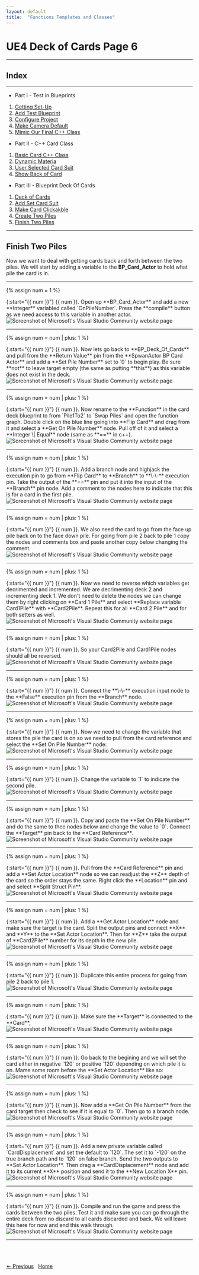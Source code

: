 ```yaml
---
layout: default
title:  "Functions Templates and Classes"
---
```


# UE4 Deck of Cards Page 6
_____ 

## Index
_____ 

* Part I - Test in Blueprints
1. [Getting Set-Up](CPP-UE4-Deck-Of-Cards-1.html#getting-set-up)
2. [Add Test Blueprint](CPP-UE4-Deck-Of-Cards-1.html#add-test-blueprint)
3. [Configure Project](CPP-UE4-Deck-Of-Cards-1.html#configure-project)
4. [Make Camera Default](CPP-UE4-Deck-Of-Cards-1.html#make-camera-default)
5. [Mimic Our Final C++ Class](CPP-UE4-Deck-Of-Cards-2.html#mimic-our-final-c++-class)

* Part II - C++ Card Class
1. [Basic Card C++ Class](CPP-UE4-Deck-Of-Cards-2.html#basic-card-c++-class)
2. [Dynamic Materia](CPP-UE4-Deck-Of-Cards-3.html#dynamic-material)
3. [User Selected Card Suit](CPP-UE4-Deck-Of-Cards-3.html#user-selected-card-suit)
4. [Show Back of Card](CPP-UE4-Deck-Of-Cards-4.show-back-of-card)

* Part III - Blueprint Deck Of Cards
1. [Deck of Cards](CPP-UE4-Deck-Of-Cards-4.deck-of-cards)
2. [Add Set Card Suit](CPP-UE4-Deck-Of-Cards-4.add-set-card-suit)
3. [Make Card Clickakble](CPP-UE4-Deck-Of-Cards-5.make-card-clickable)
4. [Create Two Piles](CPP-UE4-Deck-Of-Cards-5.create-two-piles)
5. [Finish Two Piles](CPP-UE4-Deck-Of-Cards-6.create-two-piles)

_____ 

## Finish Two Piles
Now we want to deal with getting cards back and forth between the two piles.  We will start by adding a variable to the **BP_Card_Actor** to hold what pile the card is in.

_____ 
{% assign num = 1 %}
<div class = "row">
<div class="col-12 col-lg-4 col align-self-center">
<div markdown = "1">
{:start="{{ num }}"}
{{ num }}. Open up **BP_Card_Actor** and add a new **Integer** variabled called `OnPileNumber`. Press the **compile** button as we need access to this variable in another actor.
</div>
</div>
<div class="col-12 col-lg-8">
<img src="images/OnPileNum.jpg"  class= "img-fluid"  alt="Screenshot of Microsoft's Visual Studio Community website page">  
</div>
</div>

_____ 

{% assign num = num | plus: 1 %}
<div class = "row">
<div class="col-12 col-lg-4 col align-self-center">
<div markdown = "1">
{:start="{{ num }}"}
{{ num }}. Now lets go back to **BP_Deck_Of_Cards** and pull from the **Return Value** pin from the **SpwanActor BP Card Actor** and add a **Set Pile Number** set to `0` to begin play. Be sure **not** to leave target empty (the same as putting **this**) as this variable does not exist in the deck.  
</div>
</div>
<div class="col-12 col-lg-8">
<img src="images/SetOnPileNumberInBeginPlay.jpg"  class= "img-fluid"  alt="Screenshot of Microsoft's Visual Studio Community website page">  
</div>
</div>

_____ 

{% assign num = num | plus: 1 %}
<div class = "row">
<div class="col-12 col-lg-4 col align-self-center">
<div markdown = "1">
{:start="{{ num }}"}
{{ num }}. Now rename to the **Function** in the card deck blueprint to from `Pile1To2` to `Swap Piles` and open the function graph.  Double click on the blue line going into **Flip Card** and drag from it and select a **Get On Pile Number** node.  Pull off of it and select a **Integer \| Equal** node (same as **==** in c++).
</div>
</div>
<div class="col-12 col-lg-8">
<img src="images/SwapPilesCheckPile.gif"  class= "img-fluid"  alt="Screenshot of Microsoft's Visual Studio Community website page">  
</div>
</div>

_____ 

{% assign num = num | plus: 1 %}
<div class = "row">
<div class="col-12 col-lg-4 col align-self-center">
<div markdown = "1">
{:start="{{ num }}"}
{{ num }}. Add a branch node and highjack the execution pin to go from **Flip Card** to **Branch** to **\-\-** execution pin. Take the output of the **==** pin and put it into the input of the **Branch** pin node.  Add a comment to the nodes here to indicate that this is for a card in the first pile.
</div>
</div>
<div class="col-12 col-lg-8">
<img src="images/SubractDeck1AddDeck2Conditin.jpg"  class= "img-fluid"  alt="Screenshot of Microsoft's Visual Studio Community website page">  
</div>
</div>

_____ 

{% assign num = num | plus: 1 %}
<div class = "row">
<div class="col-12 col-lg-4 col align-self-center">
<div markdown = "1">
{:start="{{ num }}"}
{{ num }}. We also need the card to go from the face up pile back on to the face down pile. For going from pile 2 back to pile 1 copy the nodes and comments box and paste another copy below changing the comment.
</div>
</div>
<div class="col-12 col-lg-8">
<img src="images/CopyPile1Nodes.jpg"  class= "img-fluid"  alt="Screenshot of Microsoft's Visual Studio Community website page">  
</div>
</div>

_____ 

{% assign num = num | plus: 1 %}
<div class = "row">
<div class="col-12 col-lg-4 col align-self-center">
<div markdown = "1">
{:start="{{ num }}"}
{{ num }}. Now we need to reverse which variables get decrimented and incremented.  We are decrimenting deck 2 and incrementing deck 1.  We don't need to delete the nodes we can change them by right clicking on **Card 1 Pile** and select **Replace variable Card1Pile** with **Card2Pile**. Repeat this for all **Card 2 Pile** and for both setters as well.
</div>
</div>
<div class="col-12 col-lg-8">
<img src="images/FlipPile2To1.jpg"  class= "img-fluid"  alt="Screenshot of Microsoft's Visual Studio Community website page">  
</div>
</div>

_____ 

{% assign num = num | plus: 1 %}
<div class = "row">
<div class="col-12 col-lg-4 col align-self-center">
<div markdown = "1">
{:start="{{ num }}"}
{{ num }}. So your Card2Pile and Card1Pile nodes should all be reversed.
</div>
</div>
<div class="col-12 col-lg-8">
<img src="images/ReversePile1To2.jpg"  class= "img-fluid"  alt="Screenshot of Microsoft's Visual Studio Community website page">  
</div>
</div>

_____ 

{% assign num = num | plus: 1 %}
<div class = "row">
<div class="col-12 col-lg-4 col align-self-center">
<div markdown = "1">
{:start="{{ num }}"}
{{ num }}. Connect the **\-\-** execution input node to the **False** execution pin from the **Branch** node. 
</div>
</div>
<div class="col-12 col-lg-8">
<img src="images/ConnectSecond.jpg"  class= "img-fluid"  alt="Screenshot of Microsoft's Visual Studio Community website page">  
</div>
</div>

_____ 

{% assign num = num | plus: 1 %}
<div class = "row">
<div class="col-12 col-lg-4 col align-self-center">
<div markdown = "1">
{:start="{{ num }}"}
{{ num }}. Now we need to change the variable that stores the pile the card is on so we need to pull from the card reference and select the **Set On Pile Number** node:
</div>
</div>
<div class="col-12 col-lg-8">
<img src="images/SetOnPileNumberTopNodes.jpg"  class= "img-fluid"  alt="Screenshot of Microsoft's Visual Studio Community website page">  
</div>
</div>

_____ 

{% assign num = num | plus: 1 %}
<div class = "row">
<div class="col-12 col-lg-4 col align-self-center">
<div markdown = "1">
{:start="{{ num }}"}
{{ num }}. Change the variable to `1` to indicate the second pile.
</div>
</div>
<div class="col-12 col-lg-8">
<img src="images/SetOnPile1.jpg"  class= "img-fluid"  alt="Screenshot of Microsoft's Visual Studio Community website page">  
</div>
</div>

_____ 

{% assign num = num | plus: 1 %}
<div class = "row">
<div class="col-12 col-lg-4 col align-self-center">
<div markdown = "1">
{:start="{{ num }}"}
{{ num }}. Copy and paste the **Set On Pile Number** and do the same to thee nodes below and change the value to `0`. Connect the **Target** pin back to the **Card Reference**.
</div>
</div>
<div class="col-12 col-lg-8">
<img src="images/CopyPasteSetPileNum.jpg"  class= "img-fluid"  alt="Screenshot of Microsoft's Visual Studio Community website page">  
</div>
</div>

_____ 

{% assign num = num | plus: 1 %}
<div class = "row">
<div class="col-12 col-lg-4 col align-self-center">
<div markdown = "1">
{:start="{{ num }}"}
{{ num }}. Pull from the **Card Reference** pin and add a **Set Actor Location** node so we can readjust the **Z** depth of the card so the order stays the same.  Right click the **Location** pin and and select **Split Struct Pin**.
</div>
</div>
<div class="col-12 col-lg-8">
<img src="images/SplitPinOnSetActor.jpg"  class= "img-fluid"  alt="Screenshot of Microsoft's Visual Studio Community website page">  
</div>
</div>

_____ 

{% assign num = num | plus: 1 %}
<div class = "row">
<div class="col-12 col-lg-4 col align-self-center">
<div markdown = "1">
{:start="{{ num }}"}
{{ num }}. Add a **Get Actor Location** node and make sure the target is the card.  Split the output pins and connect **X** and **Y** to the **Set Actor Location**.  Then for **Z** take the output of **Card2Pile** number for its depth in the new pile.
</div>
</div>
<div class="col-12 col-lg-8">
<img src="images/GetSetActorFirstNodes.jpg"  class= "img-fluid"  alt="Screenshot of Microsoft's Visual Studio Community website page">  
</div>
</div>

_____ 

{% assign num = num | plus: 1 %}
<div class = "row">
<div class="col-12 col-lg-4 col align-self-center">
<div markdown = "1">
{:start="{{ num }}"}
{{ num }}. Duplicate this entire process for going from pile 2 back to pile 1.
</div>
</div>
<div class="col-12 col-lg-8">
<img src="images/DupliacateZSetting.jpg"  class= "img-fluid"  alt="Screenshot of Microsoft's Visual Studio Community website page">  
</div>
</div>

_____ 

{% assign num = num | plus: 1 %}
<div class = "row">
<div class="col-12 col-lg-4 col align-self-center">
<div markdown = "1">
{:start="{{ num }}"}
{{ num }}. Make sure the **Target** is connected to the **Card**,
</div>
</div>
<div class="col-12 col-lg-8">
<img src="images/ConnectTargetToSetActorLoc.jpg"  class= "img-fluid"  alt="Screenshot of Microsoft's Visual Studio Community website page">  
</div>
</div>

_____ 

{% assign num = num | plus: 1 %}
<div class = "row">
<div class="col-12 col-lg-4 col align-self-center">
<div markdown = "1">
{:start="{{ num }}"}
{{ num }}. Go back to the begining and we will set the card either in negative `120` or positive `120` depending on which pile it is on.  Mame some room before the **Set Actor Location** like so:
</div>
</div>
<div class="col-12 col-lg-8">
<img src="images/MakeRoomBetweenGetAndSet.jpg"  class= "img-fluid"  alt="Screenshot of Microsoft's Visual Studio Community website page">  
</div>
</div>

_____ 

{% assign num = num | plus: 1 %}
<div class = "row">
<div class="col-12 col-lg-4 col align-self-center">
<div markdown = "1">
{:start="{{ num }}"}
{{ num }}. Now add a **Get On Pile Number** from the card target then check to see if it is equal to `0`.  Then go to a branch node.
</div>
</div>
<div class="col-12 col-lg-8">
<img src="images/OnPileNumberCheck.jpg"  class= "img-fluid"  alt="Screenshot of Microsoft's Visual Studio Community website page">  
</div>
</div>

_____ 

{% assign num = num | plus: 1 %}
<div class = "row">
<div class="col-12 col-lg-4 col align-self-center">
<div markdown = "1">
{:start="{{ num }}"}
{{ num }}. Add a new private variable called `CardDisplacement` and set the default to `120`.  The set it to `-120` on the true branch path and to `120` on false branch.  Send the two outputs to **Set Actor Location**.  Then drag a **CardDisplacement** node and add it to its current **X** position and send it to the **New Location X** pin. 
</div>
</div>
<div class="col-12 col-lg-8">
<img src="images/FinshUpCardDisplacement.jpg"  class= "img-fluid"  alt="Screenshot of Microsoft's Visual Studio Community website page">  
</div>
</div>

_____ 

{% assign num = num | plus: 1 %}
<div class = "row">
<div class="col-12 col-lg-4 col align-self-center">
<div markdown = "1">
{:start="{{ num }}"}
{{ num }}. Compile and run the game and press the cards between the two piles.  Test it and make sure you can go through the entire deck from no discard to all cards discarded and back.  We will leave this here for now and end this walk through.
</div>
</div>
<div class="col-12 col-lg-8">
<img src="images/FinalCardVideo.gif"  class= "img-fluid"  alt="Screenshot of Microsoft's Visual Studio Community website page">  
</div>
</div>

_____ 

<br><br>

[<- Previous](CCP-UE4-Deck-Of-Cards-4.html)&nbsp;&nbsp;&nbsp;[Home](../index.html)
<br />  
<br />  
<br />  

